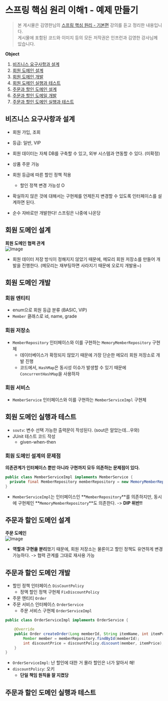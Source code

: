 # 스프링 핵심 원리 이해1 - 예제 만들기
> 본 게시물은 김영한님의 [스프링 핵심 원리 - 기본편](https://www.inflearn.com/course/%EC%8A%A4%ED%94%84%EB%A7%81-%ED%95%B5%EC%8B%AC-%EC%9B%90%EB%A6%AC-%EA%B8%B0%EB%B3%B8%ED%8E%B8/dashboard) 강의를 듣고 정리한 내용입니다.  
게시물에 포함된 코드와 이미지 등의 모든 저작권은 인프런과 김영한 강사님께 있습니다.

**Object**
1. [비즈니스 요구사항과 설계](#비즈니스-요구사항과-설계)
2. [회원 도메인 설계](#회원-도메인-설계)
3. [회원 도메인 개발](#회원-도메인-개발)
4. [회원 도메인 실행과 테스트](#회원-도메인-실행과-테스트)
5. [주문과 할인 도메인 설계](#주문과-할인-도메인-설계)
6. [주문과 할인 도메일 개발](#주문과-할인-도메인-개발)
7. [주문과 할인 도메인 실행과 테스트](#주문과-할인-도메인-실행과-테스트)

## 비즈니스 요구사항과 설계
- 회원 가입, 조회
- 등급: 일반, VIP
- 회원 데이터는 자체 DB를 구축할 수 있고, 외부 시스템과 연동할 수 있다. (미확정)
- 상품 주문 가능
- 회원 등급에 따른 할인 정책 적용
  - 할인 정책 변경 가능성 O

- 확실하지 않은 것에 대해서는 구현체를 언제든지 변경할 수 있도록 인터페이스를 설계하면 된다.
- 순수 자바로만 개발한다! 스프링은 나중에 나온당

## 회원 도메인 설계
**회원 도메인 협력 관계**   
![Image](https://github.com/user-attachments/assets/c7da40c8-81fc-4619-82b6-d5ead2b9b711)   
- 회원 데이터 저장 방식이 정해지지 않았기 때문에, 메모리 회원 저장소를 만들어 개발을 진행한다. (메모리는 재부팅하면 사라지기 때문에 오로지 개발용~)

## 회원 도메인 개발
### 회원 엔티티
- enum으로 회원 등급 분류 (BASIC, VIP)
- `Member` 클래스로 id, name, grade

### 회원 저장소
- `MemberRepository` 인터페이스와 이를 구현하는 `MemoryMemberRepository` 구현체
  - 데이터베이스가 확정되지 않았기 때문에 가장 단순한 메모리 회원 저장소로 개발 진행
  - 코드에서, `HashMap`은 동시성 이슈가 발생할 수 있기 때문에 `ConcurrentHashMap`을 사용하자

### 회원 서비스
- `MemberService` 인터페이스와 이를 구현하는 `MemberServiceImpl` 구현체

## 회원 도메인 실행과 테스트
- `soutv`: 변수 선택 가능한 출력문이 작성된다. (sout은 알았는데...우와)
- JUnit 테스트 코드 작성
  - given-when-then

### 회원 도메인 설계의 문제점
**의존관계가 인터페이스 뿐만 아니라 구현까지 모두 의존하는 문제점이 있다.**

```java
public class MemberServiceImpl implements MemberService {
  private final MemberRepository memberRepository = new MemoryMemberRepository();
}
```
- `MemberServiceImpl`는 인터페이스인 **`MemberRepository`**를 의존하지만, 동시에 구현체인 **`MemoryMemberRepository`**도 의존한다. -> **DIP 위반!!**

## 주문과 할인 도메인 설계
**주문 도메인**   
![Image](https://github.com/user-attachments/assets/dd27e29e-f4b7-43cb-a3f5-df1dc88c09f3)   
- **역할과 구현을 분리**했기 때문에, 회원 저장소는 물론이고 할인 정책도 유연하게 변경 가능하다. -> 협력 관계를 그대로 재사용 가능

## 주문과 할인 도메인 개발
- 할인 정책 인터페이스 `DisCountPolicy`
  - 정액 할인 정책 구현체 `FixDiscountPolicy`
- 주문 엔티티 `Order`
- 주문 서비스 인터페이스 `OrderService`
  - 주문 서비스 구현체 `OrderServiceImpl`

```java
public class OrderServiceImpl implements OrderService {

    @Override
    public Order createOrder(Long memberId, String itemName, int itemPrice) {
        Member member = memberRepository.findById(memberId);
        int discountPrice = discountPolicy.discount(member, itemPrice);
    }
}
```
- `OrderServiceImpl`: 난 할인에 대한 거 몰라 할인은 너가 알아서 해!
- `discountPolicy`: 오키
  - **단일 책임 원칙을 잘 지켰당**

## 주문과 할인 도메인 실행과 테스트